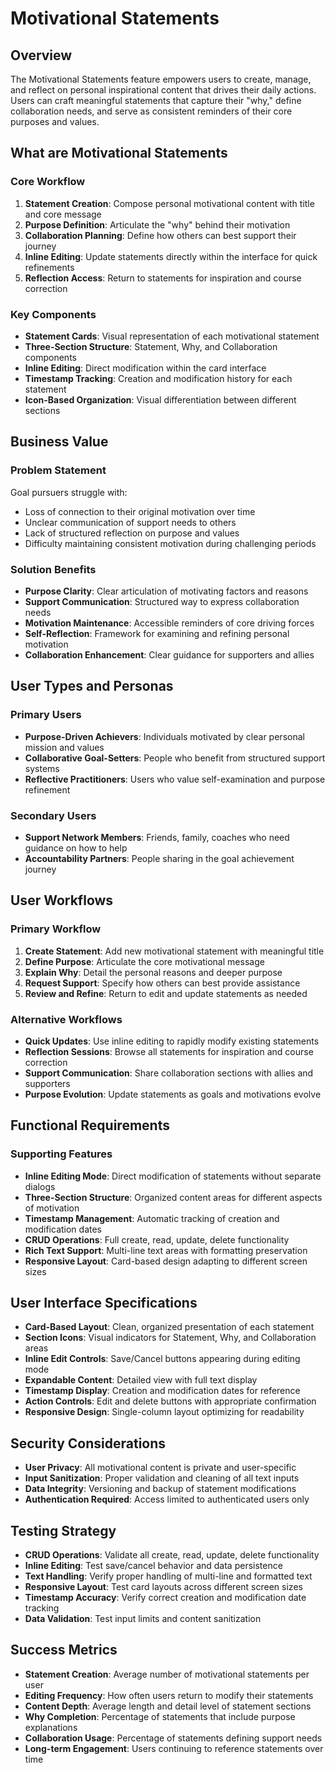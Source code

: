 # Motivational Statements

## Overview

The Motivational Statements feature empowers users to create, manage, and reflect on personal inspirational content that drives their daily actions. Users can craft meaningful statements that capture their "why," define collaboration needs, and serve as consistent reminders of their core purposes and values.

## What are Motivational Statements

### Core Workflow

1. **Statement Creation**: Compose personal motivational content with title and core message
2. **Purpose Definition**: Articulate the "why" behind their motivation
3. **Collaboration Planning**: Define how others can best support their journey
4. **Inline Editing**: Update statements directly within the interface for quick refinements
5. **Reflection Access**: Return to statements for inspiration and course correction

### Key Components

- **Statement Cards**: Visual representation of each motivational statement
- **Three-Section Structure**: Statement, Why, and Collaboration components
- **Inline Editing**: Direct modification within the card interface
- **Timestamp Tracking**: Creation and modification history for each statement
- **Icon-Based Organization**: Visual differentiation between different sections

## Business Value

### Problem Statement

Goal pursuers struggle with:
- Loss of connection to their original motivation over time
- Unclear communication of support needs to others
- Lack of structured reflection on purpose and values
- Difficulty maintaining consistent motivation during challenging periods

### Solution Benefits

- **Purpose Clarity**: Clear articulation of motivating factors and reasons
- **Support Communication**: Structured way to express collaboration needs
- **Motivation Maintenance**: Accessible reminders of core driving forces
- **Self-Reflection**: Framework for examining and refining personal motivation
- **Collaboration Enhancement**: Clear guidance for supporters and allies

## User Types and Personas

### Primary Users

- **Purpose-Driven Achievers**: Individuals motivated by clear personal mission and values
- **Collaborative Goal-Setters**: People who benefit from structured support systems
- **Reflective Practitioners**: Users who value self-examination and purpose refinement

### Secondary Users

- **Support Network Members**: Friends, family, coaches who need guidance on how to help
- **Accountability Partners**: People sharing in the goal achievement journey

## User Workflows

### Primary Workflow

1. **Create Statement**: Add new motivational statement with meaningful title
2. **Define Purpose**: Articulate the core motivational message
3. **Explain Why**: Detail the personal reasons and deeper purpose
4. **Request Support**: Specify how others can best provide assistance
5. **Review and Refine**: Return to edit and update statements as needed

### Alternative Workflows

- **Quick Updates**: Use inline editing to rapidly modify existing statements
- **Reflection Sessions**: Browse all statements for inspiration and course correction
- **Support Communication**: Share collaboration sections with allies and supporters
- **Purpose Evolution**: Update statements as goals and motivations evolve

## Functional Requirements

### Supporting Features

- **Inline Editing Mode**: Direct modification of statements without separate dialogs
- **Three-Section Structure**: Organized content areas for different aspects of motivation
- **Timestamp Management**: Automatic tracking of creation and modification dates
- **CRUD Operations**: Full create, read, update, delete functionality
- **Rich Text Support**: Multi-line text areas with formatting preservation
- **Responsive Layout**: Card-based design adapting to different screen sizes

## User Interface Specifications

- **Card-Based Layout**: Clean, organized presentation of each statement
- **Section Icons**: Visual indicators for Statement, Why, and Collaboration areas
- **Inline Edit Controls**: Save/Cancel buttons appearing during editing mode
- **Expandable Content**: Detailed view with full text display
- **Timestamp Display**: Creation and modification dates for reference
- **Action Controls**: Edit and delete buttons with appropriate confirmation
- **Responsive Design**: Single-column layout optimizing for readability

## Security Considerations

- **User Privacy**: All motivational content is private and user-specific
- **Input Sanitization**: Proper validation and cleaning of all text inputs
- **Data Integrity**: Versioning and backup of statement modifications
- **Authentication Required**: Access limited to authenticated users only

## Testing Strategy

- **CRUD Operations**: Validate all create, read, update, delete functionality
- **Inline Editing**: Test save/cancel behavior and data persistence
- **Text Handling**: Verify proper handling of multi-line and formatted text
- **Responsive Layout**: Test card layouts across different screen sizes
- **Timestamp Accuracy**: Verify correct creation and modification date tracking
- **Data Validation**: Test input limits and content sanitization

## Success Metrics

- **Statement Creation**: Average number of motivational statements per user
- **Editing Frequency**: How often users return to modify their statements
- **Content Depth**: Average length and detail level of statement sections
- **Why Completion**: Percentage of statements that include purpose explanations
- **Collaboration Usage**: Percentage of statements defining support needs
- **Long-term Engagement**: Users continuing to reference statements over time